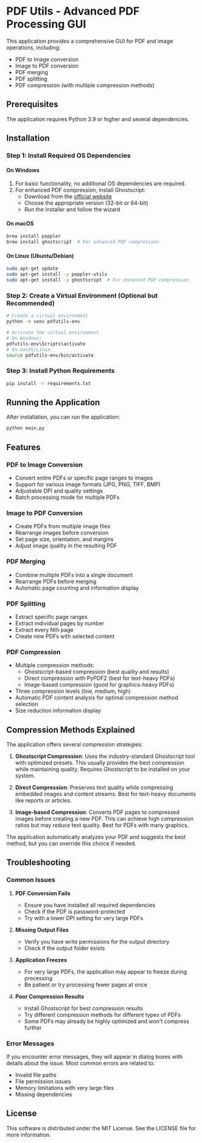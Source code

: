 # PDF Utils - Advanced PDF Processing GUI

This application provides a comprehensive GUI for PDF and image operations, including:
- PDF to Image conversion
- Image to PDF conversion
- PDF merging
- PDF splitting
- PDF compression (with multiple compression methods)

## Prerequisites

The application requires Python 3.9 or higher and several dependencies.

## Installation

### Step 1: Install Required OS Dependencies

#### On Windows
1. For basic functionality, no additional OS dependencies are required.
2. For enhanced PDF compression, install Ghostscript:
   - Download from the [official website](https://www.ghostscript.com/releases/gsdnld.html)
   - Choose the appropriate version (32-bit or 64-bit)
   - Run the installer and follow the wizard

#### On macOS
```bash
brew install poppler
brew install ghostscript  # For enhanced PDF compression
```

#### On Linux (Ubuntu/Debian)
```bash
sudo apt-get update
sudo apt-get install -y poppler-utils
sudo apt-get install -y ghostscript  # For enhanced PDF compression
```

### Step 2: Create a Virtual Environment (Optional but Recommended)

```bash
# Create a virtual environment
python -m venv pdfutils-env

# Activate the virtual environment
# On Windows:
pdfutils-env\Scripts\activate
# On macOS/Linux:
source pdfutils-env/bin/activate
```

### Step 3: Install Python Requirements

```bash
pip install -r requirements.txt
```

## Running the Application

After installation, you can run the application:

```bash
python main.py
```

## Features

### PDF to Image Conversion
- Convert entire PDFs or specific page ranges to images
- Support for various image formats (JPG, PNG, TIFF, BMP)
- Adjustable DPI and quality settings
- Batch processing mode for multiple PDFs

### Image to PDF Conversion
- Create PDFs from multiple image files
- Rearrange images before conversion
- Set page size, orientation, and margins
- Adjust image quality in the resulting PDF

### PDF Merging
- Combine multiple PDFs into a single document
- Rearrange PDFs before merging
- Automatic page counting and information display

### PDF Splitting
- Extract specific page ranges
- Extract individual pages by number
- Extract every Nth page
- Create new PDFs with selected content

### PDF Compression
- Multiple compression methods:
  - Ghostscript-based compression (best quality and results)
  - Direct compression with PyPDF2 (best for text-heavy PDFs)
  - Image-based compression (good for graphics-heavy PDFs)
- Three compression levels (low, medium, high)
- Automatic PDF content analysis for optimal compression method selection
- Size reduction information display

## Compression Methods Explained

The application offers several compression strategies:

1. **Ghostscript Compression**: Uses the industry-standard Ghostscript tool with optimized presets. This usually provides the best compression while maintaining quality. Requires Ghostscript to be installed on your system.

2. **Direct Compression**: Preserves text quality while compressing embedded images and content streams. Best for text-heavy documents like reports or articles.

3. **Image-based Compression**: Converts PDF pages to compressed images before creating a new PDF. This can achieve high compression ratios but may reduce text quality. Best for PDFs with many graphics.

The application automatically analyzes your PDF and suggests the best method, but you can override this choice if needed.

## Troubleshooting

### Common Issues

1. **PDF Conversion Fails**
   - Ensure you have installed all required dependencies
   - Check if the PDF is password-protected
   - Try with a lower DPI setting for very large PDFs

2. **Missing Output Files**
   - Verify you have write permissions for the output directory
   - Check if the output folder exists

3. **Application Freezes**
   - For very large PDFs, the application may appear to freeze during processing
   - Be patient or try processing fewer pages at once

4. **Poor Compression Results**
   - Install Ghostscript for best compression results
   - Try different compression methods for different types of PDFs
   - Some PDFs may already be highly optimized and won't compress further

### Error Messages

If you encounter error messages, they will appear in dialog boxes with details about the issue. Most common errors are related to:
- Invalid file paths
- File permission issues
- Memory limitations with very large files
- Missing dependencies

## License

This software is distributed under the MIT License. See the LICENSE file for more information.